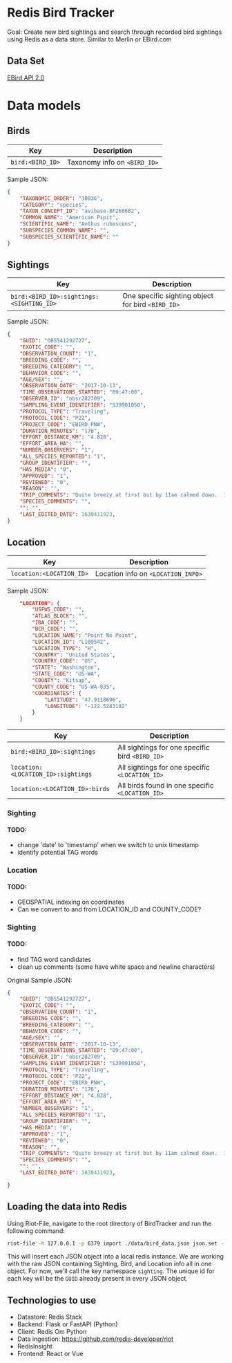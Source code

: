 # Redis Bird Tracker

Goal: Create new bird sightings and search through recorded bird sightings using Redis as a data store. Similar to Merlin or EBird.com


## Data Set

[EBird API 2.0](https://documenter.getpostman.com/view/664302/S1ENwy59?version=latest#intro)


# Data models

## Birds

| Key | Description |
|---|---|
|`bird:<BIRD_ID>`| Taxonomy info on `<BIRD_ID>` |

Sample JSON:
```json
{
    "TAXONOMIC_ORDER": "30836",
    "CATEGORY": "species",
    "TAXON_CONCEPT_ID": "avibase-8F268682",
    "COMMON_NAME": "American Pipit",
    "SCIENTIFIC_NAME": "Anthus rubescens",
    "SUBSPECIES_COMMON_NAME": "",
    "SUBSPECIES_SCIENTIFIC_NAME": ""
}
```



## Sightings
| Key | Description |
|---|---|
|`bird:<BIRD_ID>:sightings:<SIGHTING_ID>`| One specific sighting object for bird `<BIRD_ID>` |

Sample JSON:
```json
{
    "GUID": "OBS541292727",
    "EXOTIC_CODE": "",
    "OBSERVATION_COUNT": "1",
    "BREEDING_CODE": "",
    "BREEDING_CATEGORY": "",
    "BEHAVIOR_CODE": "",
    "AGE/SEX": "",
    "OBSERVATION_DATE": "2017-10-13",
    "TIME_OBSERVATIONS_STARTED": "09:47:00",
    "OBSERVER_ID": "obsr282709",
    "SAMPLING_EVENT_IDENTIFIER": "S39901050",
    "PROTOCOL_TYPE": "Traveling",
    "PROTOCOL_CODE": "P22",
    "PROJECT_CODE": "EBIRD_PNW",
    "DURATION_MINUTES": "176",
    "EFFORT_DISTANCE_KM": "4.828",
    "EFFORT_AREA_HA": "",
    "NUMBER_OBSERVERS": "1",
    "ALL_SPECIES_REPORTED": "1",
    "GROUP_IDENTIFIER": "",
    "HAS_MEDIA": "0",
    "APPROVED": "1",
    "REVIEWED": "0",
    "REASON": "",
    "TRIP_COMMENTS": "Quite breezy at first but by 11am calmed down.  1pm high tide.  First ANMU for kitsap.",
    "SPECIES_COMMENTS": "",
    "": "",
    "LAST_EDITED_DATE": 1630411923,
}
```

## Location

| Key | Description |
|---|---|
|`location:<LOCATION_ID>`| Location info on `<LOCATION_INFO>`|

Sample JSON:

```json
    "LOCATION": {
        "USFWS_CODE": "",
        "ATLAS_BLOCK": "",
        "IBA_CODE": "",
        "BCR_CODE": "",
        "LOCATION_NAME": "Point No Point",
        "LOCATION_ID": "L109542",
        "LOCATION_TYPE": "H",
        "COUNTRY": "United States",
        "COUNTRY_CODE": "US",
        "STATE": "Washington",
        "STATE_CODE": "US-WA",
        "COUNTY": "Kitsap",
        "COUNTY_CODE": "US-WA-035",
        "COORDINATES": {
            "LATITUDE": "47.9118696",
            "LONGITUDE": "-122.5283182"
        }
    }
```

| Key | Description |
|---|---|
| `bird:<BIRD_ID>:sightings` | All sightings for one specific bird `<BIRD_ID>` | 
| `location:<LOCATION_ID>:sightings`| All sightings for one specific `<LOCATION_ID>` |
| `location:<LOCATION_ID>:birds`| All birds found in one specific `<LOCATION_ID>`|

### Sighting

#### TODO:
- change 'date' to 'timestamp' when we switch to unix timestamp
- identify potential TAG words

### Location 
#### TODO:
- GEOSPATIAL indexing on coordinates
- Can we convert to and from LOCATION_ID and COUNTY_CODE?

### Sighting
#### TODO:
- find TAG word candidates
- clean up comments (some have white space and newline characters)


Original Sample JSON:
```json
{
    "GUID": "OBS541292727",
    "EXOTIC_CODE": "",
    "OBSERVATION_COUNT": "1",
    "BREEDING_CODE": "",
    "BREEDING_CATEGORY": "",
    "BEHAVIOR_CODE": "",
    "AGE/SEX": "",
    "OBSERVATION_DATE": "2017-10-13",
    "TIME_OBSERVATIONS_STARTED": "09:47:00",
    "OBSERVER_ID": "obsr282709",
    "SAMPLING_EVENT_IDENTIFIER": "S39901050",
    "PROTOCOL_TYPE": "Traveling",
    "PROTOCOL_CODE": "P22",
    "PROJECT_CODE": "EBIRD_PNW",
    "DURATION_MINUTES": "176",
    "EFFORT_DISTANCE_KM": "4.828",
    "EFFORT_AREA_HA": "",
    "NUMBER_OBSERVERS": "1",
    "ALL_SPECIES_REPORTED": "1",
    "GROUP_IDENTIFIER": "",
    "HAS_MEDIA": "0",
    "APPROVED": "1",
    "REVIEWED": "0",
    "REASON": "",
    "TRIP_COMMENTS": "Quite breezy at first but by 11am calmed down.  1pm high tide.  First ANMU for kitsap.",
    "SPECIES_COMMENTS": "",
    "": "",
    "LAST_EDITED_DATE": 1630411923,

}
```

## Loading the data into Redis
Using Riot-File, navigate to the root directory of BirdTracker and run the following command:

```bash
riot-file -h 127.0.0.1 -p 6379 import ./data/bird_data.json json.set --keyspace=sighting --keys=GUID
```

This will insert each JSON object into a local redis instance. We are working with the raw JSON containing Sighting, Bird, and Location info all in one object. For now, we'll call the key namespace `sighting`. The unique id for each key will be the `GUID` already present in every JSON object.


## Technologies to use

- Datastore: Redis Stack
- Backend: Flask or FastAPI (Python)
- Client: Redis Om Python
- Data ingestion: https://github.com/redis-developer/riot
- RedisInsight
- Frontend: React or Vue




